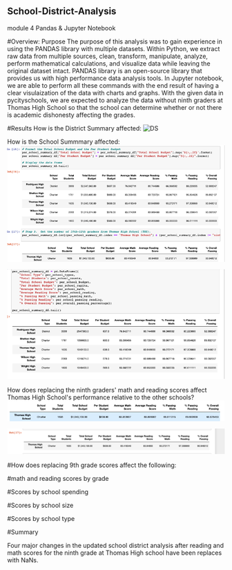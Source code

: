## School-District-Analysis
module 4 Pandas &amp; Jupyter Notebook

#Overview: Purpose
The purpose of this analysis was to gain experience in using the PANDAS library with multiple datasets. Within Python, we extract raw data from multiple sources, clean, transform, manipulate, analyze, perform mathematical calculations, and visualize data while leaving the original dataset intact. PANDAS library is an open-source library that provides us with high performance data analysis tools. In Jupyter notebook, we are able to perform all these commands with the end result of having a clear visulaization of the data with charts and graphs. 
With the given data in pycityschools, we are expected to analyze the data without ninth graders at Thomas High School so that the school can determine whether or not there is academic dishonesty affecting the grades.

#Results
How is the District Summary affected:
![DS](district_sammary.png)

How is the School Summmary affected:
![school1](school_summary_1.png)

![school2](school_summary_2.png)

How does replacing the ninth graders' math and reading scores affect Thomas High School's performance relative to the other schools?
![ths9](ths_9-12.png)

![ths10](ths_10-12.png)

#How does replacing 9th grade scores affect the following:

#math and reading scores by grade

#Scores by school spending

#Scores by school size

#Scores by school type

#Summary

Four major changes in the updated school district analysis after reading and math scores for the ninth grade at Thomas High school have been replaces with NaNs.



